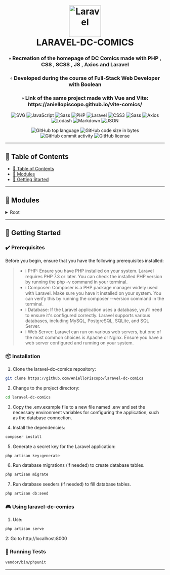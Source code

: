 <div align="center">
<h1 align="center">
<img src="https://img.shields.io/badge/Laravel-777BB4.svg?style&logo=Laravel&logoColor=white" alt="Laravel" width="100" />
<br>LARAVEL-DC-COMICS
</h1>
<h3>◦ Recreation of the homepage of DC Comics made with PHP , CSS , SCSS , JS , Axios and Laravel</h3>
<h3>◦ Developed during the course of Full-Stack Web Developer with Boolean</h3>
<h3>◦ Link of the same project made with Vue and Vite: https://aniellopiscopo.github.io/vite-comics/</h3>

<p align="center">
<img src="https://img.shields.io/badge/SVG-FFB13B.svg?style&logo=SVG&logoColor=black" alt="SVG" />
<img src="https://img.shields.io/badge/JavaScript-F7DF1E.svg?style&logo=JavaScript&logoColor=black" alt="JavaScript" />
<img src="https://img.shields.io/badge/Sass-CC6699.svg?style&logo=Sass&logoColor=white" alt="Sass" />
<img src="https://img.shields.io/badge/PHP-777BB4.svg?style&logo=PHP&logoColor=white" alt="PHP" />
<img src="https://img.shields.io/badge/Laravel-777BB4.svg?style&logo=Laravel&logoColor=white" alt="Laravel" />
<img src="https://img.shields.io/badge/CSS3-E34F26.svg?style&logo=CSS3&logoColor=white" alt="CSS3" />
<img src="https://img.shields.io/badge/Sass-CC6699.svg?style&logo=Sass&logoColor=white" alt="Sass" />

<img src="https://img.shields.io/badge/Axios-5A29E4.svg?style&logo=Axios&logoColor=white" alt="Axios" />
<img src="https://img.shields.io/badge/Lodash-3492FF.svg?style&logo=Lodash&logoColor=white" alt="Lodash" />
<img src="https://img.shields.io/badge/Markdown-000000.svg?style&logo=Markdown&logoColor=white" alt="Markdown" />
<img src="https://img.shields.io/badge/JSON-000000.svg?style&logo=JSON&logoColor=white" alt="JSON" />
</p>
<img src="https://img.shields.io/github/languages/top/AnielloPiscopo/laravel-dc-comics?style&color=5D6D7E" alt="GitHub top language" />
<img src="https://img.shields.io/github/languages/code-size/AnielloPiscopo/laravel-dc-comics?style&color=5D6D7E" alt="GitHub code size in bytes" />
<img src="https://img.shields.io/github/commit-activity/m/AnielloPiscopo/laravel-dc-comics?style&color=5D6D7E" alt="GitHub commit activity" />
<img src="https://img.shields.io/github/license/AnielloPiscopo/laravel-dc-comics?style&color=5D6D7E" alt="GitHub license" />
</div>

---

## 📒 Table of Contents
- [📒 Table of Contents](#-table-of-contents)
- [🧩 Modules](#modules)
- [🚀 Getting Started](#-getting-started)

---

## 🧩 Modules

<details closed><summary>Root</summary>

| File                                                                                                                                                                                                                           | Summary                   |
| ---                                                                                                                                                                                                                            | ---                       |
| [Controller.php](https://github.com/AnielloPiscopo/laravel-dc-comics/blob/main/app\Http\Controllers\Controller.php)                                                                                                            | This is the main controller of the app. |
| [ComicController.php](https://github.com/AnielloPiscopo/laravel-dc-comics/blob/main/app\Http\Controllers\Admin\ComicController.php)                                                                                            | This is the controller dedicated to the view of the comics in the admin section. |
| [ComicController.php](https://github.com/AnielloPiscopo/laravel-dc-comics/blob/main/app\Http\Controllers\Guest\ComicController.php)                                                                                            | This is the controller dedicated to the view of the comics in the guest section. |
| [Comic.php](https://github.com/AnielloPiscopo/laravel-dc-comics/blob/main/app\Models\Comic.php)                                                                                                                                | This is the model for the db of the comics. |
| [User.php](https://github.com/AnielloPiscopo/laravel-dc-comics/blob/main/app\Models\User.php)                                                                                                                                  | This is the model for the db of the users. |
| [comics.php](https://github.com/AnielloPiscopo/laravel-dc-comics/blob/main/config\db\comics.php)                                                                                                                               | This is a php with the comics infos. |
| [ComicsTableSeeder.php](https://github.com/AnielloPiscopo/laravel-dc-comics/blob/main/database\seeders\ComicsTableSeeder.php)                                                                                                  | This is the seeder dedicated to the comics. |
| [DatabaseSeeder.php](https://github.com/AnielloPiscopo/laravel-dc-comics/blob/main/database\seeders\DatabaseSeeder.php)                                                                                                        | This is the general seeder of the app. |
| [index.php](https://github.com/AnielloPiscopo/laravel-dc-comics/blob/main/public\index.php)                                                                                                                                    | This is the index file. |
| [app.js](https://github.com/AnielloPiscopo/laravel-dc-comics/blob/main/resources\js\app.js)                                                                                                                                    | This is the  |
| [bootstrap.js](https://github.com/AnielloPiscopo/laravel-dc-comics/blob/main/resources\js\bootstrap.js)                                                                                                                        | HTTPStatus Exception: 429 |
| [deleteComicElement.js](https://github.com/AnielloPiscopo/laravel-dc-comics/blob/main/resources\js\Admin\deleteComicElement.js)                                                                                                | This is the file js dedicated to the creation of the pop-up during the elimination of the comics in the admin section. |
| [app.scss](https://github.com/AnielloPiscopo/laravel-dc-comics/blob/main/resources\scss\app.scss)                                                                                                                              | This is the main scss file. |
| [general.scss](https://github.com/AnielloPiscopo/laravel-dc-comics/blob/main/resources\scss\general.scss)                                                                                                                      | This is a scss file containing general styles. |
| [_comics.scss](https://github.com/AnielloPiscopo/laravel-dc-comics/blob/main/resources\scss\Guest\_comics.scss)                                                                                                                | This is the scss file for the comics section in the guest part. |
| [_footer.scss](https://github.com/AnielloPiscopo/laravel-dc-comics/blob/main/resources\scss\partials\_footer.scss)                                                                                                             | This is the sccs file for the footer. |
| [_header.scss](https://github.com/AnielloPiscopo/laravel-dc-comics/blob/main/resources\scss\partials\_header.scss)                                                                                                             | This is the scss file for the header. |
| [_loader.scss](https://github.com/AnielloPiscopo/laravel-dc-comics/blob/main/resources\scss\partials\_loader.scss)                                                                                                             | This is the scss file for the loader. |
| [_variables.scss](https://github.com/AnielloPiscopo/laravel-dc-comics/blob/main/resources\scss\partials\_variables.scss)                                                                                                       | This is a scss file containing the global variables. |
| [home.blade.php](https://github.com/AnielloPiscopo/laravel-dc-comics/blob/main/resources\views\Admin\pages\home.blade.php)                                                                                                     | This is the homepage of the admin section. |
| [create.blade.php](https://github.com/AnielloPiscopo/laravel-dc-comics/blob/main/resources\views\Admin\pages\comics\create.blade.php)                                                                                          | This is the create page for the comic model in the admin section. |
| [edit.blade.php](https://github.com/AnielloPiscopo/laravel-dc-comics/blob/main/resources\views\Admin\pages\comics\edit.blade.php)                                                                                              | This is the edit page for the comic model in the admin section. |
| [index.blade.php](https://github.com/AnielloPiscopo/laravel-dc-comics/blob/main/resources\views\Admin\pages\comics\index.blade.php)                                                                                            | This is the index page for the comic model in the admin section. |
| [show.blade.php](https://github.com/AnielloPiscopo/laravel-dc-comics/blob/main/resources\views\Admin\pages\comics\show.blade.php)                                                                                              | This is the show page for the comic model in the admin section. |
| [form.blade.php](https://github.com/AnielloPiscopo/laravel-dc-comics/blob/main/resources\views\Admin\pages\comics\partials\form.blade.php)                                                                                     | This is the form partial file for the comic model in the admin section. |
| [comics.blade.php](https://github.com/AnielloPiscopo/laravel-dc-comics/blob/main/resources\views\Guest\pages\comics.blade.php)                                                                                                 | This is the page for the comics in the guest section. |
| [home.blade.php](https://github.com/AnielloPiscopo/laravel-dc-comics/blob/main/resources\views\Guest\pages\home.blade.php)                                                                                                     | This is the homepage of the guest section. |
| [app.blade.php](https://github.com/AnielloPiscopo/laravel-dc-comics/blob/main/resources\views\layouts\app.blade.php)                                                                                                           | This is the main layout of the page. |
| [footer.blade.php](https://github.com/AnielloPiscopo/laravel-dc-comics/blob/main/resources\views\partials\footer.blade.php)                                                                                                    | This is the partial file containing the footer. |
| [header.blade.php](https://github.com/AnielloPiscopo/laravel-dc-comics/blob/main/resources\views\partials\header.blade.php)                                                                                                    | This is the partial file containing the header. |
| [web.php](https://github.com/AnielloPiscopo/laravel-dc-comics/blob/main/routes\web.php)                                                                                                                                        | This is the main php dedicated to the routes. |

</details>

---

## 🚀 Getting Started

### ✔️ Prerequisites

Before you begin, ensure that you have the following prerequisites installed:
> - ℹ️ PHP: Ensure you have PHP installed on your system. Laravel requires PHP 7.3 or later. You can check the installed PHP version by running the php -v command in your terminal.
> - ℹ️ Composer: Composer is a PHP package manager widely used with Laravel. Make sure you have it installed on your system. You can verify this by running the composer --version command in the terminal.
> - ℹ️ Database: If the Laravel application uses a database, you'll need to ensure it's configured correctly. Laravel supports various databases, including MySQL, PostgreSQL, SQLite, and SQL Server.
> - ℹ️ Web Server: Laravel can run on various web servers, but one of the most common choices is Apache or Nginx. Ensure you have a web server configured and running on your system.

### 📦 Installation

1. Clone the laravel-dc-comics repository:
```sh
git clone https://github.com/AnielloPiscopo/laravel-dc-comics
```

2. Change to the project directory:
```sh
cd laravel-dc-comics
```

3. Copy the .env.example file to a new file named .env and set the necessary environment variables for configuring the application, such as the database connection.

4. Install the dependencies:
```sh
composer install
```

5. Generate a secret key for the Laravel application:
```sh
php artisan key:generate
```

6. Run database migrations (if needed) to create database tables.
```sh
php artisan migrate
```

7. Run database seeders (if needed) to fill database tables.
```sh
php artisan db:seed
```

### 🎮 Using laravel-dc-comics

1. Use:
```sh
php artisan serve
```

2: Go to http://localhost:8000

### 🧪 Running Tests
```sh
vendor/bin/phpunit
```

---
